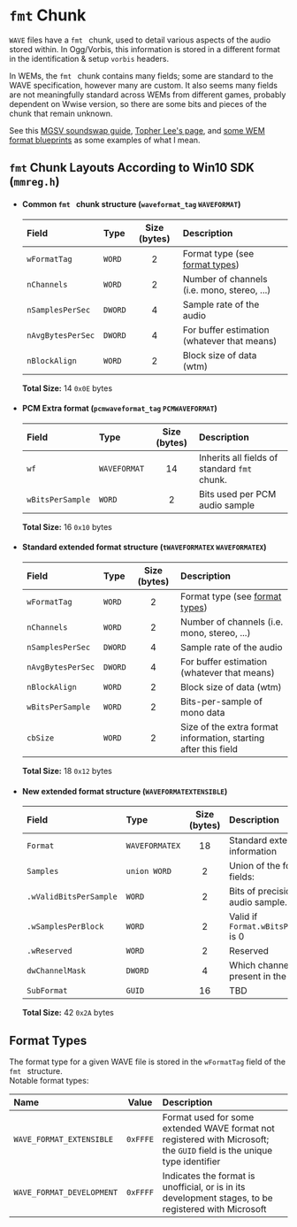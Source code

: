 # `fmt` Chunk
`WAVE` files have a `fmt ` chunk, used to detail various aspects of the audio
stored within. In Ogg/Vorbis, this information is stored in a different format
in the identification & setup `vorbis` headers.  

In WEMs, the `fmt ` chunk contains many fields; some are standard to the WAVE
specification, however many are custom. It also seems many fields are not
meaningfully standard across WEMs from different games, probably dependent on
Wwise version, so there are some bits and pieces of the chunk that remain unknown.  

See this [MGSV soundswap guide][mgsv soundswap],
[Topher Lee's page][topher lee pcm], and
[some WEM format blueprints][wem format blueprints] as some examples of what I mean.

## `fmt` Chunk Layouts According to Win10 SDK (`mmreg.h`)

* #### Common `fmt ` chunk structure (`waveformat_tag` `WAVEFORMAT`)
  |Field            |Type   |Size (bytes)|Description                                               |
  |:----            |:----  |:---:       |:----                                                     |
  |`wFormatTag`     |`WORD` |2           |Format type (see <a href="#format-types">format types</a>)|
  |`nChannels`      |`WORD` |2           |Number of channels (i.e. mono, stereo, ...)               |
  |`nSamplesPerSec` |`DWORD`|4           |Sample rate of the audio                                  |
  |`nAvgBytesPerSec`|`DWORD`|4           |For buffer estimation (whatever that means)               |
  |`nBlockAlign`    |`WORD` |2           |Block size of data (wtm)                                  |

  **Total Size:** 14 `0x0E` bytes
* #### PCM Extra format (`pcmwaveformat_tag` `PCMWAVEFORMAT`)
  |Field           |Type        |Size (bytes)|Description                                  |
  |:----           |:----       |:---:       |:----                                        |
  |`wf`            |`WAVEFORMAT`|14          |Inherits all fields of standard `fmt ` chunk.|
  |`wBitsPerSample`|`WORD`      |2           |Bits used per PCM audio sample               |

  **Total Size:** 16 `0x10` bytes
* #### Standard extended format structure (`tWAVEFORMATEX` `WAVEFORMATEX`)
  |Field            |Type   |Size (bytes)|Description                                                    |
  |:----            |:----  |:---:       |:----                                                          |
  |`wFormatTag`     |`WORD` |2           |Format type (see <a href="#format-types">format types</a>)     |
  |`nChannels`      |`WORD` |2           |Number of channels (i.e. mono, stereo, ...)                    |
  |`nSamplesPerSec` |`DWORD`|4           |Sample rate of the audio                                       |
  |`nAvgBytesPerSec`|`DWORD`|4           |For buffer estimation (whatever that means)                    |
  |`nBlockAlign`    |`WORD` |2           |Block size of data (wtm)                                       |
  |`wBitsPerSample` |`WORD` |2           |Bits-per-sample of mono data                                   |
  |`cbSize`         |`WORD` |2           |Size of the extra format information, starting after this field|

  **Total Size:**  18 `0x12` bytes
* #### New extended format structure (`WAVEFORMATEXTENSIBLE`)
  |Field                 |Type          |Size (bytes)|Description                             |
  |:----                 |:----         |:---:       |:----                                   |
  |`Format`              |`WAVEFORMATEX`|18          |Standard extended information           |
  |`Samples`             |`union WORD`  |2           |Union of the following fields:          |
  |`.wValidBitsPerSample`|`WORD`        |2           |Bits of precision per audio sample.     |
  |`.wSamplesPerBlock`   |`WORD`        |2           |Valid if `Format.wBitsPerSample` is 0   |
  |`.wReserved`          |`WORD`        |2           |Reserved                                |
  |`dwChannelMask`       |`DWORD`       |4           |Which channels are present in the stream|
  |`SubFormat`           |`GUID`        |16          |TBD                                     |

  **Total Size:** 42 `0x2A` bytes

## Format Types
The format type for a given WAVE file is stored in the `wFormatTag` field of
the `fmt ` structure.  
Notable format types:

|Name                    |Value   |Description|
|:---                    |:---:   |:---       |
|`WAVE_FORMAT_EXTENSIBLE`|`0xFFFE`|Format used for some extended WAVE format not registered with Microsoft; the `GUID` field is the unique type identifier|
|`WAVE_FORMAT_DEVELOPMENT`|`0xFFFF`|Indicates the format is unofficial, or is in its development stages, to be registered with Microsoft|

[mgsv soundswap]:https://bobdoleowndu.github.io/mgsv/documentation/soundswapping.html
[wem format blueprints]:https://github.com/rickvg/Wwise-audiobanks-wem-format-blueprints/blob/master/WEM-File%20Template.bt
[topher lee pcm]:http://www.topherlee.com/software/pcm-tut-wavformat.html
[mcgill wave]:https://web.archive.org/web/20201228133457/http://www-mmsp.ece.mcgill.ca/documents/audioformats/wave/wave.html
[anders bergh old]:https://web.archive.org/web/20200621130653/https://bitbucket.org/anders/wwiseconv/wiki/WWise_format
[anders bergh new]:https://web.archive.org/web/20200621130652/https://bitbucket.org/anders/wwiseconv/wiki/New_WWise_format
